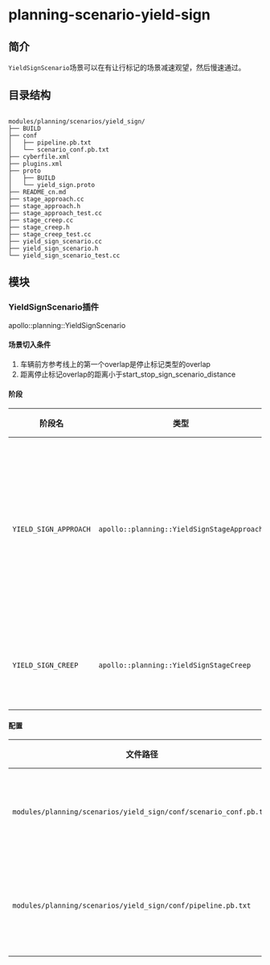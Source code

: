 planning-scenario-yield-sign
============

## 简介

`YieldSignScenario`场景可以在有让行标记的场景减速观望，然后慢速通过。

## 目录结构

```shell

modules/planning/scenarios/yield_sign/
├── BUILD
├── conf
│   ├── pipeline.pb.txt
│   └── scenario_conf.pb.txt
├── cyberfile.xml
├── plugins.xml
├── proto
│   ├── BUILD
│   └── yield_sign.proto
├── README_cn.md
├── stage_approach.cc
├── stage_approach.h
├── stage_approach_test.cc
├── stage_creep.cc
├── stage_creep.h
├── stage_creep_test.cc
├── yield_sign_scenario.cc
├── yield_sign_scenario.h
└── yield_sign_scenario_test.cc

```

## 模块

### YieldSignScenario插件

apollo::planning::YieldSignScenario

#### 场景切入条件

  1. 车辆前方参考线上的第一个overlap是停止标记类型的overlap
  2. 距离停止标记overlap的距离小于start_stop_sign_scenario_distance
  
#### 阶段

| 阶段名                | 类型                                       | 描述                           |
| --------------------- | ------------------------------------------ | ------------------------------ |
| `YIELD_SIGN_APPROACH` | `apollo::planning::YieldSignStageApproach` | 停让行标记前停车避让运动障碍物 |
| `YIELD_SIGN_CREEP`    | `apollo::planning::YieldSignStageCreep`    | 跛行通过让行区                 |


#### 配置

| 文件路径                                                          | 说明             |
| ----------------------------------------------------------------- | ---------------- |
| `modules/planning/scenarios/yield_sign/conf/scenario_conf.pb.txt` | 场景的配置文件   |
| `modules/planning/scenarios/yield_sign/conf/pipeline.pb.txt`      | 场景的流水线文件 |

